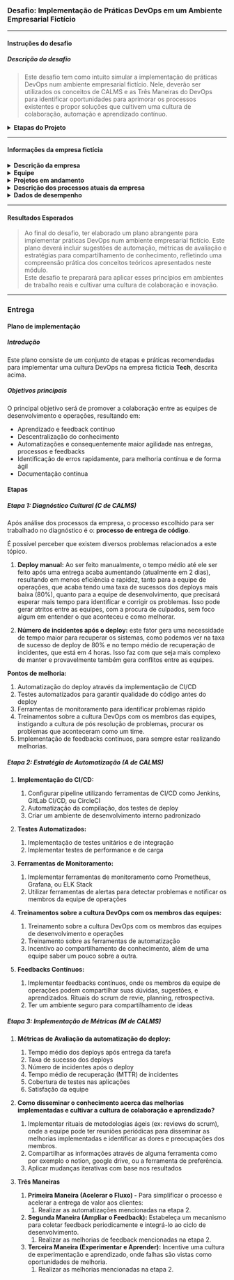 ### Desafio: Implementação de Práticas DevOps em um Ambiente Empresarial Fictício

<hr>

#### Instruções do desafio

##### Descrição do desafio

> Este desafio tem como intuito simular a implementação de práticas DevOps num ambiente empresarial fictício. Nele, deverão ser utilizados os conceitos de CALMS e as Três Maneiras do DevOps para identificar oportunidades para aprimorar os processos existentes e propor soluções que cultivem uma cultura de colaboração, automação e aprendizado contínuo.

<details>
  <summary><strong>Etapas do Projeto</strong></summary>
  <ol>
    <li>
        <strong>Diagnóstico Cultural (C de CALMS):</strong>
        <ul>
            <li>Identifique um processo na empresa fictícia que poderia se beneficiar da implementação das práticas DevOps.</li>
            <li>Descreva o processo atual, destacando possíveis pontos de atrito entre as equipes e oportunidades de melhoria.</li>
        </ul>
    </li>
    <li>
        <strong>Automação (A de CALMS):</strong>
        <ul>
            <li>Proponha uma solução de automação para otimizar o processo identificado na etapa anterior.</li>
            <li>Elabore um plano para implementar a automação de forma eficiente e minimizar possíveis resistências.</li>
        </ul>
    </li>
    <li>
        <strong>Mensuração e Compartilhamento de Conhecimento (M e S de CALMS):</strong>
        <ul>
            <li>Estabeleça métricas relevantes para avaliar o impacto da automação na eficiência e qualidade do processo.</li>
            <li>Elabore um plano para disseminar o conhecimento acerca das melhorias implementadas e cultivar uma cultura de colaboração e aprendizado.</li>
        </ul>
    </li>
    <li>
        <strong>Três Maneiras:</strong>
        <ul>
            <li><strong>Primeira Maneira (Acelerar o Fluxo):</strong> Identifique oportunidades para simplificar o processo e acelerar a entrega de valor aos clientes.</li>
            <li><strong>Segunda Maneira (Ampliar o Feedback):</strong> Estabeleça um mecanismo para coletar feedback periodicamente e integrá-lo ao ciclo de desenvolvimento.</li>
            <li><strong>Terceira Maneira (Experimentar e Aprender):</strong> Incentive uma cultura de experimentação e aprendizado, onde falhas são vistas como oportunidades de melhoria.</li>
        </ul>
    </li>
    
  </ol>
</details>

<hr>

#### Informações da empresa fictícia

<details>
    <summary><strong>Descrição da empresa</strong></summary>
    A <strong>Tech</strong> é uma empresa fictícia especializada em desenvolvimento de software, que oferece soluções inovadoras para clientes de diversos setores. Sua missão é simplificar a vida das pessoas através da tecnologia.
</details>

<details>
    <summary><strong>Equipe</strong></summary>
    <ul>
        <li><strong>Desenvolvimento:</strong> 14 desenvolvedores com experiência em Java, C# e JavaScript. Apenas um profissional tem conhecimento em Delphi, a linguagem do sistema legado.</li>
        <li><strong>Operações:</strong> A equipe de operações, composta por 4 profissionais, enfrenta desafios para manter a infraestrutura de TI e os sistemas em funcionamento eficiente, frequentemente lidando com problemas de escalabilidade e desempenho.</li>
    </ul>
</details>

<details>
    <summary><strong>Projetos em andamento</strong></summary>
    <ul>
        <li><strong>Sistema de Gestão de Vendas (LEGADO):</strong> Um aplicativo para gerenciamento de vendas que inclui controle de estoque, emissão de notas fiscais e relatórios de vendas.</li>
        <li><strong>Plataforma de E-commerce:</strong> uma plataforma de e-commerce escalável para clientes do setor varejista.</li>
    </ul>
</details> 

<details>
    <summary><strong>Descrição dos processos atuais da empresa</strong></summary>
    <ul>
        <li><strong>Entrega de Código:</strong> Após a conclusão do desenvolvimento de um novo recurso, os desenvolvedores preparam um pacote de implantação e o encaminham à equipe de operações.</li>
        <li><strong>Deploy:</strong> O deploy é realizado manualmente no ambiente de produção, sem seguir um procedimento padronizado ou utilizar automação.</li>
        <li><strong>Testes:</strong> A equipe de operações conduz testes manuais no ambiente para verificar a funcionalidade e a integridade do código após o deploy em produção.</li>
        <li><strong>Monitoramento:</strong> Após o deploy, a equipe de operações monitora manualmente o sistema de logs do servidor, para identificar problemas ou falhas que possam surgir.</li>
    </ul>
</details>

<details>
    <summary><strong>Dados de desempenho</strong></summary>
    <ul>
        <li><strong>Tempo médio entre a entrega do código e o deploy:</strong> 2 dias</li>
        <li><strong>Taxa de sucesso dos deploys manuais:</strong> 80%</li>
        <li><strong>Número de incidentes após o deploy:</strong> média de 2 por semana.</li>
        <li><strong>Tempo médio de recuperação (MTTR) de incidentes:</strong> 4 horas.</li>
    </ul>
</details>

<hr>

#### Resultados Esperados

> Ao final do desafio, ter elaborado um plano abrangente para implementar práticas DevOps num ambiente empresarial fictício. Este plano deverá incluir sugestões de automação, métricas de avaliação e estratégias para compartilhamento de conhecimento, refletindo uma compreensão prática dos conceitos teóricos apresentados neste módulo. <br>
Este desafio te preparará para aplicar esses princípios em ambientes de trabalho reais e cultivar uma cultura de colaboração e inovação.

<hr>

### Entrega

#### Plano de implementação

##### Introdução

Este plano consiste de um conjunto de etapas e práticas recomendadas para implementar uma cultura DevOps na empresa fictícia **Tech**, descrita acima. 


##### Objetivos principais

O principal objetivo será de promover a colaboração entre as equipes de desenvolvimento e operações, resultando em:
- Aprendizado e feedback contínuo
- Descentralização do conhecimento
- Automatizações e consequentemente maior agilidade nas entregas, processos e feedbacks
- Identificação de erros rapidamente, para melhoria contínua e de forma ágil
- Documentação contínua

#### Etapas

##### Etapa 1: Diagnóstico Cultural (C de CALMS)

Após análise dos processos da empresa, o processo escolhido para ser trabalhado no diagnóstico é o: **processo de entrega de código**. 

É possível perceber que existem diversos problemas relacionados a este tópico. 

1. **Deploy manual:** Ao ser feito manualmente, o tempo médio até ele ser feito após uma entrega acaba aumentando (atualmente em 2 dias), resultando em menos eficiência e rapidez, tanto para a equipe de operações, que acaba tendo uma taxa de sucessos dos deploys mais baixa (80%), quanto para a equipe de desenvolvimento, que precisará esperar mais tempo para identificar e corrigir os problemas. Isso pode gerar atritos entre as equipes, com a procura de culpados, sem foco algum em entender o que aconteceu e como melhorar.

2. **Número de incidentes após o deploy:** este fator gera uma necessidade de tempo maior para recuperar os sistemas, como podemos ver na taxa de sucesso de deploy de 80% e no tempo médio de recuperação de incidentes, que está em 4 horas. Isso faz com que seja mais complexo de manter e provavelmente também gera conflitos entre as equipes. 

**Pontos de melhoria:**

1. Automatização do deploy através da implementação de CI/CD
2. Testes automatizados para garantir qualidade do código antes do deploy
3. Ferramentas de monitoramento para identificar problemas rápido
4. Treinamentos sobre a cultura DevOps com os membros das equipes, instigando a cultura de pós resolução de problemas, procurar os problemas que aconteceram como um time.
5. Implementação de feedbacks contínuos, para sempre estar realizando melhorias. 

##### Etapa 2: Estratégia de Automatização (A de CALMS)

1. **Implementação do CI/CD:** 
    1. Configurar pipeline utilizando ferramentas de CI/CD como Jenkins, GitLab CI/CD, ou CircleCI
    2. Automatização da compilação, dos testes de deploy
    3. Criar um ambiente de desenvolvimento interno padronizado

2. **Testes Automatizados:**
    1. Implementação de testes unitários e de integração 
    2. Implementar testes de performance e de carga

3. **Ferramentas de Monitoramento:**
    1. Implementar ferramentas de monitoramento como Prometheus, Grafana, ou ELK Stack
    2. Utilizar ferramentas de alertas para detectar problemas e notificar os membros da equipe de operações

4. **Treinamentos sobre a cultura DevOps com os membros das equipes:**
    1. Treinamento sobre a cultura DevOps com os membros das equipes de desenvolvimento e operações
    2. Treinamento sobre as ferramentas de automatização
    4. Incentivo ao compartilhamento de conhecimento, além de uma equipe saber um pouco sobre a outra.
5. **Feedbacks Contínuos:**
    1. Implementar feedbacks contínuos, onde os membros da equipe de operações podem compartilhar suas dúvidas, sugestões, e aprendizados.
    Rituais do scrum de revie, planning, retrospectiva.
    2. Ter um ambiente seguro para compartilhamento de ideas

##### Etapa 3: Implementação de Métricas (M de CALMS)

1. **Métricas de Avaliação da automatização do deploy:**
    1. Tempo médio dos deploys após entrega da tarefa
    2. Taxa de sucesso dos deploys
    3. Número de incidentes após o deploy
    4. Tempo médio de recuperação (MTTR) de incidentes
    5. Cobertura de testes nas aplicações
    6. Satisfação da equipe

2. **Como disseminar o conhecimento acerca das melhorias implementadas e cultivar a cultura de colaboração e aprendizado?**
    1. Implementar rituais de metodologias ágeis (ex: reviews do scrum), onde a equipe pode ter reuniões periódicas para disseminar as melhorias implementadas e identificar as dores e preocupações dos membros.
    2. Compartilhar as informações através de alguma ferramenta como por exemplo o notion, google drive, ou a ferramenta de preferência.
    3. Aplicar mudanças iterativas com base nos resultados

3. **Três Maneiras**
    1. **Primeira Maneira (Acelerar o Fluxo) -** Para simplificar o processo e acelerar a entrega de valor aos clientes: 
        1. Realizar as automatizações mencionadas na etapa 2.
    2. **Segunda Maneira (Ampliar o Feedback):** Estabeleça um mecanismo para coletar feedback periodicamente e integrá-lo ao ciclo de desenvolvimento.
        1. Realizar as melhorias de feedback mencionadas na etapa 2.
    3. **Terceira Maneira (Experimentar e Aprender):** Incentive uma cultura de experimentação e aprendizado, onde falhas são vistas como oportunidades de melhoria.
        1. Realizar as melhorias mencionadas na etapa 2.